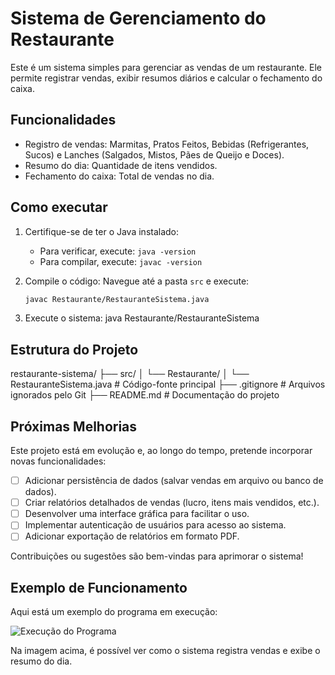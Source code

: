 # Sistema de Gerenciamento do Restaurante

Este é um sistema simples para gerenciar as vendas de um restaurante. Ele permite registrar vendas, exibir resumos diários e calcular o fechamento do caixa.

## Funcionalidades
- Registro de vendas: Marmitas, Pratos Feitos, Bebidas (Refrigerantes, Sucos) e Lanches (Salgados, Mistos, Pães de Queijo e Doces).
- Resumo do dia: Quantidade de itens vendidos.
- Fechamento do caixa: Total de vendas no dia.

## Como executar
1. Certifique-se de ter o Java instalado:
   - Para verificar, execute: `java -version`
   - Para compilar, execute: `javac -version`

2. Compile o código:
   Navegue até a pasta `src` e execute:
   ```bash
   javac Restaurante/RestauranteSistema.java
   
3. Execute o sistema:
   java Restaurante/RestauranteSistema

## Estrutura do Projeto

restaurante-sistema/
├── src/
│   └── Restaurante/
│       └── RestauranteSistema.java    # Código-fonte principal
├── .gitignore                         # Arquivos ignorados pelo Git
├── README.md                          # Documentação do projeto

## Próximas Melhorias

Este projeto está em evolução e, ao longo do tempo, pretende incorporar novas funcionalidades:

- [ ] Adicionar persistência de dados (salvar vendas em arquivo ou banco de dados).
- [ ] Criar relatórios detalhados de vendas (lucro, itens mais vendidos, etc.).
- [ ] Desenvolver uma interface gráfica para facilitar o uso.
- [ ] Implementar autenticação de usuários para acesso ao sistema.
- [ ] Adicionar exportação de relatórios em formato PDF.

Contribuições ou sugestões são bem-vindas para aprimorar o sistema!

## Exemplo de Funcionamento

Aqui está um exemplo do programa em execução:

![Execução do Programa](assets/Sistema-2.png)

Na imagem acima, é possível ver como o sistema registra vendas e exibe o resumo do dia.


